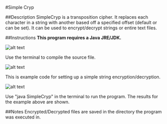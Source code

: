 #Simple Cryp

##Description
SimpleCryp is a transposition cipher. It replaces each character in a string with another based off a specified offset (default or can be set). It can be used to encrypt/decrypt strings or entire text files.

##Instructions
**This program requires a Java JRE/JDK.**

![alt text](http://i.imgur.com/Q6gX23J.jpg "Compile In Terminal")

Use the terminal to compile the source file.

![alt text](http://i.imgur.com/oXRCjH7.png "Example Code")

This is example code for setting up a simple string encryption/decryption.

![alt text](http://i.imgur.com/9B3BIOU.jpg "Run The Program")

Use "java SimpleCryp" in the terminal to run the program. The results for the example above are shown.

##Notes
Encrypted/Decrypted files are saved in the directory the program was executed in.
